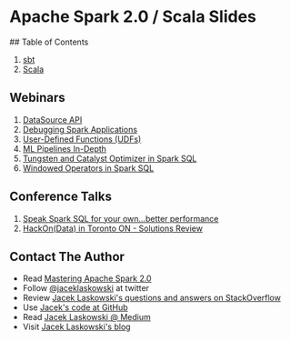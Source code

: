 # Apache Spark 2.0 / Scala Slides

<a id="toc" />
## Table of Contents

1. [sbt](http://blog.jaceklaskowski.pl/spark-workshop/slides/02_sbt.html)
1. [Scala](http://blog.jaceklaskowski.pl/spark-workshop/slides/02_scala.html)

## Webinars

1. [DataSource API](http://blog.jaceklaskowski.pl/spark-workshop/slides/01_datasource.html)
1. [Debugging Spark Applications](http://blog.jaceklaskowski.pl/spark-workshop/slides/02_debugging-spark.html)
1. [User-Defined Functions (UDFs)](http://blog.jaceklaskowski.pl/spark-workshop/slides/03_udfs.html)
1. [ML Pipelines In-Depth](http://blog.jaceklaskowski.pl/spark-workshop/slides/04_mllib_ml-pipelines.html)
1. [Tungsten and Catalyst Optimizer in Spark SQL](http://blog.jaceklaskowski.pl/spark-workshop/slides/05_sql_catalyst-optimizer-tungsten.html)
1. [Windowed Operators in Spark SQL](http://blog.jaceklaskowski.pl/spark-workshop/slides/06_spark_sql_windowed_operators.html)

## Conference Talks

1. [Speak Spark SQL for your own...better performance](http://blog.jaceklaskowski.pl/spark-workshop/slides/speak-spark-sql-for-better-performance.html)
2. [HackOn(Data) in Toronto ON - Solutions Review](http://blog.jaceklaskowski.pl/spark-workshop/slides/hackondata-solutions-review.html)

## Contact The Author

* Read [Mastering Apache Spark 2.0](https://bit.ly/mastering-apache-spark)
* Follow [@jaceklaskowski](https://twitter.com/jaceklaskowski) at twitter
* Review [Jacek Laskowski's questions and answers on StackOverflow](http://stackoverflow.com/users/1305344/jacek-laskowski)
* Use [Jacek's code at GitHub](https://github.com/jaceklaskowski)
* Read [Jacek Laskowski @ Medium](https://medium.com/@jaceklaskowski)
* Visit [Jacek Laskowski's blog](https://blog.jaceklaskowski.pl)
